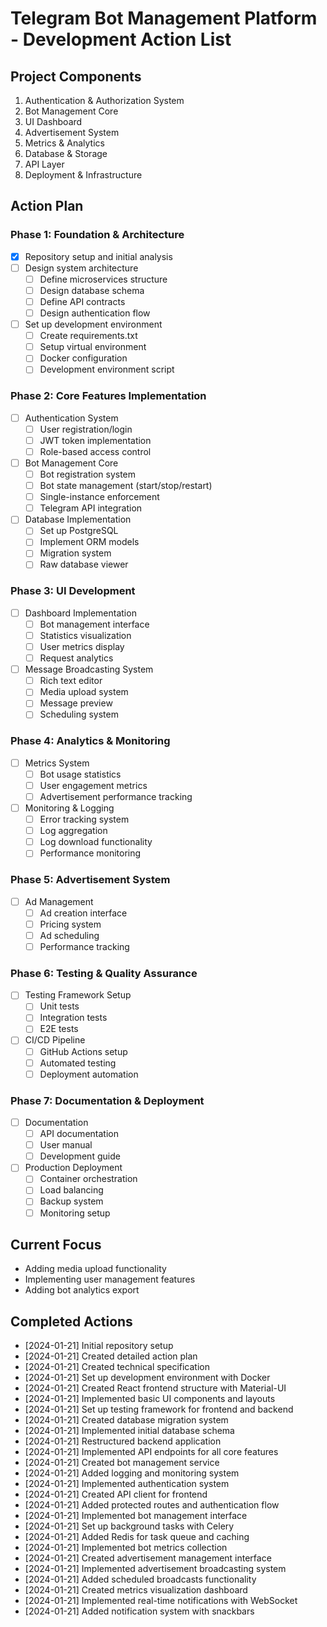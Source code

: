 # Telegram Bot Management Platform - Development Action List

## Project Components
1. Authentication & Authorization System
2. Bot Management Core
3. UI Dashboard
4. Advertisement System
5. Metrics & Analytics
6. Database & Storage
7. API Layer
8. Deployment & Infrastructure

## Action Plan

### Phase 1: Foundation & Architecture
- [x] Repository setup and initial analysis
- [ ] Design system architecture
  - [ ] Define microservices structure
  - [ ] Design database schema
  - [ ] Define API contracts
  - [ ] Design authentication flow
- [ ] Set up development environment
  - [ ] Create requirements.txt
  - [ ] Setup virtual environment
  - [ ] Docker configuration
  - [ ] Development environment script

### Phase 2: Core Features Implementation
- [ ] Authentication System
  - [ ] User registration/login
  - [ ] JWT token implementation
  - [ ] Role-based access control
- [ ] Bot Management Core
  - [ ] Bot registration system
  - [ ] Bot state management (start/stop/restart)
  - [ ] Single-instance enforcement
  - [ ] Telegram API integration
- [ ] Database Implementation
  - [ ] Set up PostgreSQL
  - [ ] Implement ORM models
  - [ ] Migration system
  - [ ] Raw database viewer

### Phase 3: UI Development
- [ ] Dashboard Implementation
  - [ ] Bot management interface
  - [ ] Statistics visualization
  - [ ] User metrics display
  - [ ] Request analytics
- [ ] Message Broadcasting System
  - [ ] Rich text editor
  - [ ] Media upload system
  - [ ] Message preview
  - [ ] Scheduling system

### Phase 4: Analytics & Monitoring
- [ ] Metrics System
  - [ ] Bot usage statistics
  - [ ] User engagement metrics
  - [ ] Advertisement performance tracking
- [ ] Monitoring & Logging
  - [ ] Error tracking system
  - [ ] Log aggregation
  - [ ] Log download functionality
  - [ ] Performance monitoring

### Phase 5: Advertisement System
- [ ] Ad Management
  - [ ] Ad creation interface
  - [ ] Pricing system
  - [ ] Ad scheduling
  - [ ] Performance tracking

### Phase 6: Testing & Quality Assurance
- [ ] Testing Framework Setup
  - [ ] Unit tests
  - [ ] Integration tests
  - [ ] E2E tests
- [ ] CI/CD Pipeline
  - [ ] GitHub Actions setup
  - [ ] Automated testing
  - [ ] Deployment automation

### Phase 7: Documentation & Deployment
- [ ] Documentation
  - [ ] API documentation
  - [ ] User manual
  - [ ] Development guide
- [ ] Production Deployment
  - [ ] Container orchestration
  - [ ] Load balancing
  - [ ] Backup system
  - [ ] Monitoring setup

## Current Focus
- Adding media upload functionality
- Implementing user management features
- Adding bot analytics export

## Completed Actions
- [2024-01-21] Initial repository setup
- [2024-01-21] Created detailed action plan
- [2024-01-21] Created technical specification
- [2024-01-21] Set up development environment with Docker
- [2024-01-21] Created React frontend structure with Material-UI
- [2024-01-21] Implemented basic UI components and layouts
- [2024-01-21] Set up testing framework for frontend and backend
- [2024-01-21] Created database migration system
- [2024-01-21] Implemented initial database schema
- [2024-01-21] Restructured backend application
- [2024-01-21] Implemented API endpoints for all core features
- [2024-01-21] Created bot management service
- [2024-01-21] Added logging and monitoring system
- [2024-01-21] Implemented authentication system
- [2024-01-21] Created API client for frontend
- [2024-01-21] Added protected routes and authentication flow
- [2024-01-21] Implemented bot management interface
- [2024-01-21] Set up background tasks with Celery
- [2024-01-21] Added Redis for task queue and caching
- [2024-01-21] Implemented bot metrics collection
- [2024-01-21] Created advertisement management interface
- [2024-01-21] Implemented advertisement broadcasting system
- [2024-01-21] Added scheduled broadcasts functionality
- [2024-01-21] Created metrics visualization dashboard
- [2024-01-21] Implemented real-time notifications with WebSocket
- [2024-01-21] Added notification system with snackbars